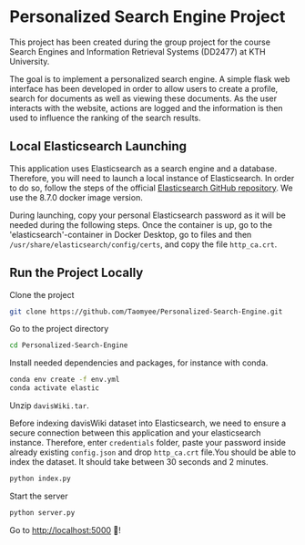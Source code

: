 # Personalized Search Engine Project

This project has been created during the group project for the course Search Engines and Information Retrieval Systems (DD2477) at KTH University.

The goal is to implement a personalized search engine. A simple flask web interface has been developed in order to allow users to create a profile, search for documents as well as viewing these documents. As the user interacts with the website, actions are logged and the information is then used to influence the ranking of the search results.

## Local Elasticsearch Launching

This application uses Elasticsearch as a search engine and a database. Therefore, you will need to launch a local instance of Elasticsearch. In order to do so, follow the steps of the official [Elasticsearch GitHub repository](https://github.com/elastic/elasticsearch#run-elasticsearch-locally). We use the 8.7.0 docker image version.

During launching, copy your personal Elasticsearch password as it will be needed during the following steps. Once the container is up, go to the 'elasticsearch'-container in Docker Desktop, go to files and then `/usr/share/elasticsearch/config/certs`, and copy the file `http_ca.crt`.

## Run the Project Locally

Clone the project

```bash
git clone https://github.com/Taomyee/Personalized-Search-Engine.git
```

Go to the project directory

```bash
cd Personalized-Search-Engine
```

Install needed dependencies and packages, for instance with conda.

```bash
conda env create -f env.yml
conda activate elastic
```

Unzip `davisWiki.tar`.

Before indexing davisWiki dataset into Elasticsearch, we need to ensure a secure connection between this application and your elasticsearch instance. Therefore, enter `credentials` folder, paste your password inside already existing `config.json` and drop `http_ca.crt` file.You should be able to index the dataset. It should take between 30 seconds and 2 minutes.

```bash
python index.py
```

Start the server

```bash
python server.py
```

Go to [http://localhost:5000](http://localhost:5000) 🎉!
